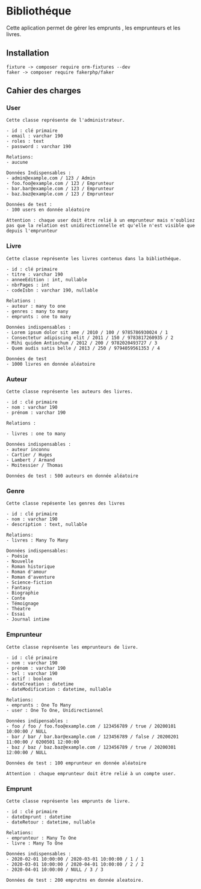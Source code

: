 # Bibliothéque

Cette aplication permet de gérer les emprunts , les emprunteurs et les livres.

## Installation

    fixture -> composer require orm-fixtures --dev
    faker -> composer require fakerphp/faker

## Cahier des charges

### User
    Cette classe représente de l'administrateur.

    - id : clé primaire
    - email : varchar 190
    - roles : text
    - password : varchar 190

    Relations:
    - aucune

    Données Indispensables : 
    - admin@example.com / 123 / Admin
    - foo.foo@example.com / 123 / Emprunteur
    - bar.bar@example.com / 123 / Emprunteur
    - baz.baz@example.com / 123 / Emprunteur

    Données de test : 
    - 100 users en donnée aléatoire

    Attention : chaque user doit être relié à un emprunteur mais n'oubliez pas que la relation est unidirectionnelle et qu'elle n'est visible que depuis l'emprunteur

### Livre
    Cette classe représente les livres contenus dans la bibliothéque.

    - id : clé primaire
    - titre : varchar 190
    - anneeEdition : int, nullable
    - nbrPages : int
    - codeIsbn : varchar 190, nullable

    Relations :
    - auteur : many to one
    - genres : many to many
    - emprunts : one to many

    Données indispensables :
    - Lorem ipsum dolor sit ame / 2010 / 100 / 9785786930024 / 1
    - Consectetur adipiscing elit / 2011 / 150 / 9783817260935 / 2 
    - Mihi quidem Antiochum / 2012 / 200 / 9782020493727 / 3
    - Quem audis satis belle / 2013 / 250 / 9794059561353 / 4 

    Données de test 
    - 1000 livres en donnée aléatoire

### Auteur
    Cette classe représente les auteurs des livres.

    - id : clé primaire
    - nom : varchar 190
    - prénom : varchar 190

    Relations :

    - livres : one to many

    Données indispensables :
    - auteur inconnu
    - Cartier / Huges
    - Lambert / Armand
    - Moitessier / Thomas

    Données de test : 500 auteurs en donnée aléatoire

### Genre
    Cette classe repésente les genres des livres

    - id : clé primaire
    - nom : varchar 190
    - description : text, nullable

    Relations:
    - livres : Many To Many

    Données indispensables: 
    - Poésie
    - Nouvelle
    - Roman historique
    - Roman d'amour
    - Roman d'aventure
    - Science-fiction
    - Fantasy
    - Biographie
    - Conte
    - Témoignage
    - Théatre
    - Essai
    - Journal intime

### Emprunteur
    Cette classe représente les emprunteurs de livre.

    - id : clé primaire
    - nom : varchar 190
    - prénom : varchar 190
    - tel : varchar 190 
    - actif : boolean
    - dateCreation : datetime
    - dateModification : datetime, nullable

    Relations:  
    - emprunts : One To Many
    - user : One To One, Unidirectionnel

    Données indipensables : 
    - foo / foo / foo.foo@example.com / 123456789 / true / 20200101 10:00:00 / NULL  
    - bar / bar / bar.bar@example.com / 123456789 / false / 20200201 11:00:00 / 0200501 12:00:00 
    - baz / baz / baz.baz@example.com / 123456789 / true / 20200301 12:00:00 / NULL

    Données de test : 100 emprunteur en donnée aléatoire

    Attention : chaque emprunteur doit être relié à un compte user.

### Emprunt
    Cette classe représente les emprunts de livre.

    - id : clé primaire
    - dateEmprunt : datetime
    - dateRetour : datetime, nullable

    Relations: 
    - emprunteur : Many To One
    - livre : Many To One

    Données indispensables : 
    - 2020-02-01 10:00:00 / 2020-03-01 10:00:00 / 1 / 1 
    - 2020-03-01 10:00:00 / 2020-04-01 10:00:00 / 2 / 2 
    - 2020-04-01 10:00:00 / NULL / 3 / 3 

    Données de test : 200 emprutns en donnée aleatoire.
    